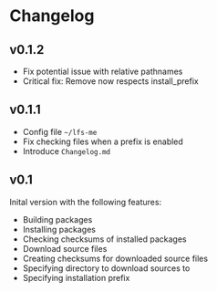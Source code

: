 Changelog
=========

v0.1.2
------
* Fix potential issue with relative pathnames
* Critical fix: Remove now respects install_prefix

v0.1.1
------
* Config file `~/lfs-me`
* Fix checking files when a prefix is enabled
* Introduce `Changelog.md`

v0.1
----
Inital version with the following features:

* Building packages
* Installing packages
* Checking checksums of installed packages
* Download source files
* Creating checksums for downloaded source files
* Specifying directory to download sources to
* Specifying installation prefix